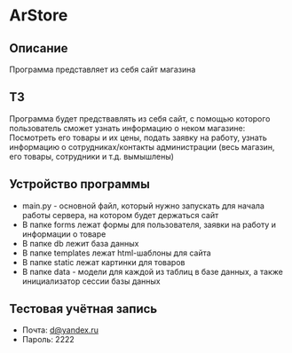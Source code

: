 # ArStore
## Описание
Программа представляет из себя сайт магазина
## ТЗ
Программа будет предствавлять из себя сайт,
с помощью которого пользователь сможет узнать информацию о неком магазине: Посмотреть его товары и их цены,
подать заявку на работу, узнать информацию о сотрудниках/контакты администрации (весь магазин, его товары, сотрудники и т.д. вымышлены)
## Устройство программы
- main.py - основной файл, который нужно запускать для начала работы сервера, на котором будет держаться сайт
- В папке forms лежат формы для пользователя, заявки на работу и информации о товаре
- В папке db лежит база данных
- В папке templates лежат html-шаблоны для сайта
- В папке static лежат картинки для товаров
- В папке data - модели для каждой из таблиц в базе данных, а также инициализатор сессии базы данных
## Тестовая учётная запись
- Почта: d@yandex.ru
- Пароль: 2222